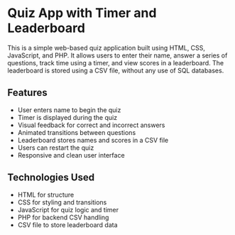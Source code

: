 # Quiz App with Timer and Leaderboard

This is a simple web-based quiz application built using HTML, CSS, JavaScript, and PHP. It allows users to enter their name, answer a series of questions, track time using a timer, and view scores in a leaderboard. The leaderboard is stored using a CSV file, without any use of SQL databases.

## Features

- User enters name to begin the quiz
- Timer is displayed during the quiz
- Visual feedback for correct and incorrect answers
- Animated transitions between questions
- Leaderboard stores names and scores in a CSV file
- Users can restart the quiz
- Responsive and clean user interface

## Technologies Used

- HTML for structure
- CSS for styling and transitions
- JavaScript for quiz logic and timer
- PHP for backend CSV handling
- CSV file to store leaderboard data

